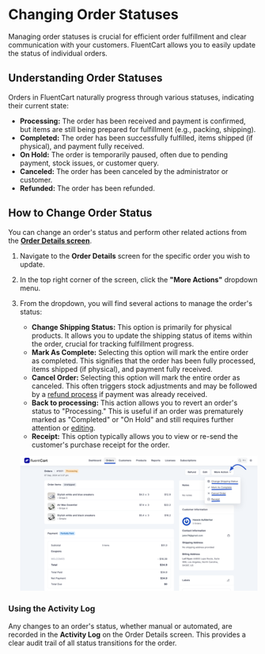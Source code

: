  # Changing Order Statuses

Managing order statuses is crucial for efficient order fulfillment and clear communication with your customers. FluentCart allows you to easily update the status of individual orders.

## Understanding Order Statuses

Orders in FluentCart naturally progress through various statuses, indicating their current state:

* **Processing:** The order has been received and payment is confirmed, but items are still being prepared for fulfillment (e.g., packing, shipping).
* **Completed:** The order has been successfully fulfilled, items shipped (if physical), and payment fully received.
* **On Hold:** The order is temporarily paused, often due to pending payment, stock issues, or customer query.
* **Canceled:** The order has been canceled by the administrator or customer.
* **Refunded:** The order has been refunded.

## How to Change Order Status

You can change an order's status and perform other related actions from the **[Order Details screen](/guide/store-management/orders-management/order-details-overview)**.

1.  Navigate to the **Order Details** screen for the specific order you wish to update.
2.  In the top right corner of the screen, click the **"More Actions"** dropdown menu.

3.  From the dropdown, you will find several actions to manage the order's status:

    * **Change Shipping Status:** This option is primarily for physical products. It allows you to update the shipping status of items within the order, crucial for tracking fulfillment progress.
    * **Mark As Complete:** Selecting this option will mark the entire order as completed. This signifies that the order has been fully processed, items shipped (if physical), and payment fully received.
    * **Cancel Order:** Selecting this option will mark the entire order as canceled. This often triggers stock adjustments and may be followed by a [refund process](/guide/store-management/orders-management/processing-refunds) if payment was already received.
    * **Back to processing:** This action allows you to revert an order's status to "Processing." This is useful if an order was prematurely marked as "Completed" or "On Hold" and still requires further attention or [editing](/guide/store-management/orders-management/editing-existing-orders).
    * **Receipt:** This option typically allows you to view or re-send the customer's purchase receipt for the order.

     ![Screenshot of More Actions Dropdown](/guide/public/images/store-management/changing-order-statuses/order-more-actions-dropdown.png)

### Using the Activity Log

Any changes to an order's status, whether manual or automated, are recorded in the **Activity Log** on the Order Details screen. This provides a clear audit trail of all status transitions for the order.
